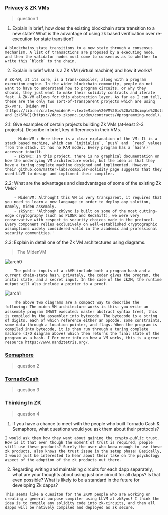 ### Privacy & ZK VMs

> question 1

1. Explain in brief, how does the existing blockchain state transition to a new state? What is the advantage of using zk based verification over re-execution for state transition?
```
A blockchains state transitions to a new state through a consensus mechanism. A list of transactions are proposed by a executing node, and then the validator nodes must come to consensus as to whether to write this `block` to the chain. 
```
2. Explain in brief what is a ZK VM (virtual machine) and how it works?
```
A ZK-VM, at its core, is a trans-compiler, along with a program execution engine. In the wider blockchain community, people do not want to have to understand how to program circuits, or why they should, they just want to make their solidity contracts and iterate fast. A ZK-VM allows for this abstraction layer. As far as I can tell, these are the only two sort-of-transparent projects which are using zk-vm's. [Miden VM](https://lib.rs/crates/miden#:~:text=Miden%20VM%20is%20a%20simple%20stack%20machine.%20This,%28this%20limit%20will%20be%20removed%20in%20the%20future%29.) and [zkSYNC](https://docs.zksync.io/dev/contracts/#programming-model).
```

   2.1: Give examples of certain projects building Zk VMs (at-least 2-3 projects). Describe in brief, key differences in their VMs.
    
        - MidenVM : Here there is a clear explanation of the VM: It is a stack based machine, which can `initialize`, `push` and  `read` values from the stack. It has no RAM model. Every program has a `hash()` accessor inbuilt.   
        - zkSYNC: In this project, there is no graphical documentation on how the underlying VM architecture works, but the idea is that they have a turing complete machine designed and implimented. However, their github.com/matter-labs/compiler-solidity page suggests that they used LLVM to design and impliment their compiler.
    
   2.2: What are the advantages and disadvantages of some of the existing Zk VMs?
        
        - MidenVM: Althought this VM is very transparent, it requires that you need to learn a new language in order to deploy any solution, namely, miden assembly.
        - zkSync: 'Although zkSync is built on some of the most cutting-edge cryptography (such as PLONK and RedShift), we were very conservative with respect to security choices made in the protocol. Every component relies exclusively on well-established cryptographic assumptions widely considered valid in the academic and professional security communities.' 
    
   2.3:  Explain in detail one of the Zk VM architectures using diagrams.
   
   > The MidenVM

![arch0](https://github.com/alienflip/zku/blob/main/week_2/arch0.jpeg)

        The public inputs of a zkVM include both a program hash and a current chain-state hash. privately, the coder gives the program, the inital state, and a secret input. In the case of the zkZM, the runtime output will also include a pointer to a proof.
        
![arch1](https://github.com/alienflip/zku/blob/main/week_2/arch1.jpeg)
        
        The above two diagrams are a compact way to describe the following: The miden VM architecture works is this: you write an asssembly program (MAST executed: master abstract syntax tree), this is compiled by the assembler into bytecode. The bytecode is a string of digits, each of which reference either an opcode, some constraints, some data through a location pointer, and flags. When the program is compiled into bytecode, it is then run through a turing complete machine (I/O diagram above) which then returns the final state of the program as a hash. I For more info on how a VM works, this is a great resource https://www.nand2tetris.org/. 

### [Semaphore](https://github.com/alienflip/zku/tree/main/week_2/semaphore)

> question 2

### [TornadoCash](https://github.com/alienflip/zku/tree/main/week_2/TornadoCash)

> question 3

### Thinking In ZK

> question 4

1. If you have a chance to meet with the people who built Tornado Cash & Semaphore, what questions would you ask them about their protocols?
```
I would ask them how they went about gaining the crypto-public trust. How is it that even though the moment of trust is required, people still use these products? Surely the user who know enough to use these zk products, also knows the trust issue in the setup phase! Basically, I would just be interested to hear about their take on the psychology aspect of the adoption of the zk products out there.
```

2. Regarding writing and maintaining circuits for each dapp separately, what are your thoughts about using just one circuit for all dapps? Is that even possible?  What is likely to be a standard in the future for developing Zk dapps?
```
This seems like a quesiton for the ZKVM people who are working on creating a general purpose compiler using LLVM at zkSync! I think the idea is to compile any solidity code into zk-circuits, and then all dapps will be natively compiled and deployed as zk secure. 
```
